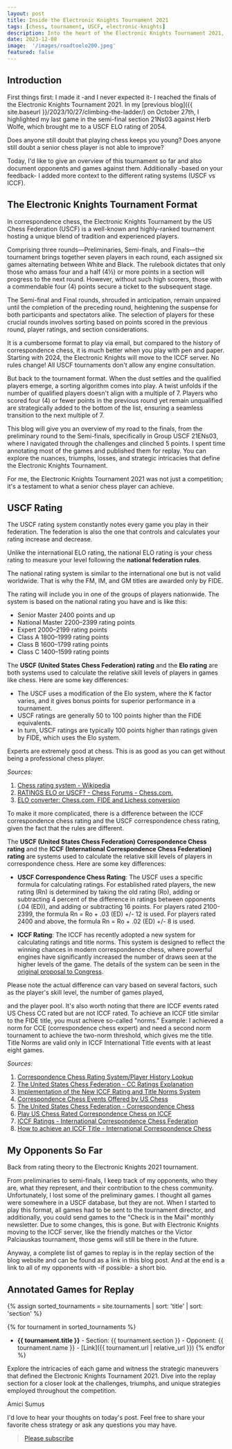 ```yaml
---
layout: post
title: Inside the Electronic Knights Tournament 2021
tags: [chess, tournament, USCF, electronic-knights]
description: Into the heart of the Electronic Knights Tournament 2021, a realm where tradition meets technology, as skilled players engage in a saga of skill, strategy, and the relentless pursuit of excellence on the digital chessboard.
date: 2023-12-08
image:  '/images/roadtoelo200.jpeg'
featured: false
---
```


## Introduction

First things first: I made it -and I never expected it- I reached the finals of the Electronic Knights Tournament 2021. In my [previous blog]({{ site.baseurl }}/2023/10/27/climbing-the-ladder/) on October 27th, I highlighted my last game in the semi-final section 21Ns03 against Herb Wolfe, which brought me to a USCF ELO rating of 2054.

Does anyone still doubt that playing chess keeps you young? Does anyone still doubt a senior chess player is not able to improve?

Today, I'd like to give an overview of this tournament so far and also document opponents and games against them. Additionally -based on your feedback- I added more context to the different rating systems (USCF vs ICCF).

## The Electronic Knights Tournament Format

In correspondence chess, the Electronic Knights Tournament by the US Chess Federation (USCF) is a well-known and highly-ranked tournament hosting a unique blend of tradition and experienced players.

Comprising three rounds—Preliminaries, Semi-finals, and Finals—the tournament brings together seven players in each round, each assigned six games alternating between White and Black. The rulebook dictates that only those who amass four and a half (4½) or more points in a section will progress to the next round. However, without such high scorers, those with a commendable four (4) points secure a ticket to the subsequent stage.

The Semi-final and Final rounds, shrouded in anticipation, remain unpaired until the completion of the preceding round, heightening the suspense for both participants and spectators alike. The selection of players for these crucial rounds involves sorting based on points scored in the previous round, player ratings, and section considerations.

It is a cumbersome format to play via email, but compared to the history of correspondence chess, it is much better when you play with pen and paper. Starting with 2024, the Electronic Knights will move to the ICCF server. No rules change! All USCF tournaments don't allow any engine consultation.

But back to the tournament format. When the dust settles and the qualified players emerge, a sorting algorithm comes into play. A twist unfolds if the number of qualified players doesn't align with a multiple of 7. Players who scored four (4) or fewer points in the previous round yet remain unqualified are strategically added to the bottom of the list, ensuring a seamless transition to the next multiple of 7.

This blog will give you an overview of my road to the finals, from the preliminary round to the Semi-finals, specifically in Group USCF 21ENs03, where I navigated through the challenges and clinched 5 points. I spent time annotating most of the games and published them for replay. You can explore the nuances, triumphs, losses, and strategic intricacies that define the Electronic Knights Tournament.

For me, the Electronic Knights Tournament 2021 was not just a competition; it's a testament to what a senior chess player can achieve.

## USCF Rating

The USCF rating system constantly notes every game you play in their federation. The federation is also the one that controls and calculates your rating increase and decrease.

Unlike the international ELO rating, the national ELO rating is your chess rating to measure your level following the **national federation rules**.

The national rating system is similar to the international one but is not valid worldwide. That is why the FM, IM, and GM titles are awarded only by FIDE.

The rating will include you in one of the groups of players nationwide. The system is based on the national rating you have and is like this:

- Senior Master 2400 points and up
- National Master 2200–2399 rating points
- Expert 2000–2199 rating points
- Class A 1800–1999 rating points
- Class B 1600–1799 rating points
- Class C 1400–1599 rating points

The **USCF (United States Chess Federation) rating** and the **Elo rating** are both systems used to calculate the relative skill levels of players in games like chess. Here are some key differences:

- The USCF uses a modification of the Elo system, where the K factor varies, and it gives bonus points for superior performance in a tournament.
- USCF ratings are generally 50 to 100 points higher than the FIDE equivalents.
- In turn, USCF ratings are typically 100 points higher than ratings given by FIDE, which uses the Elo system.

Experts are extremely good at chess. This is as good as you can get without being a professional chess player.

*Sources:*
1. [Chess rating system - Wikipedia](https://en.wikipedia.org/wiki/Chess_rating_system)
2. [RATINGS ELO or USCF? - Chess Forums - Chess.com.](https://www.chess.com/forum/view/help-support/ratings-elo-or-uscf)
3. [ELO converter: Chess.com, FIDE and Lichess conversion](https://chessgrandmonkey.com/chess-elo-converter/)

To make it more complicated, there is a difference between the ICCF correspondence chess rating and the USCF correspondence chess rating, given the fact that the rules are different.

The **USCF (United States Chess Federation) Correspondence Chess rating** and the **ICCF (International Correspondence Chess Federation) rating** are systems used to calculate the relative skill levels of players in correspondence chess. Here are some key differences:

- **USCF Correspondence Chess Rating**: The USCF uses a specific formula for calculating ratings. For established rated players, the new rating (Rn) is determined by taking the old rating (Ro), adding or subtracting 4 percent of the difference in ratings between opponents (.04 (ED)), and adding or subtracting 16 points. For players rated 2100-2399, the formula Rn = Ro + .03 (ED) +/- 12 is used. For players rated 2400 and above, the formula Rn = Ro + .02 (ED) +/- 8 is used.

- **ICCF Rating**: The ICCF has recently adopted a new system for calculating ratings and title norms. This system is designed to reflect the winning chances in modern correspondence chess, where powerful engines have significantly increased the number of draws seen at the higher levels of the game. The details of the system can be seen in the [original proposal to Congress](https://www.iccf.com/message?message=1597).

Please note the actual difference can vary based on several factors, such as the player's skill level, the number of games played,

 and the player pool. It's also worth noting that there are ICCF events rated US Chess CC rated but are not ICCF rated. To achieve an ICCF title similar to the FIDE title, you must achieve so-called "norms." Example: I achieved a norm for CCE (correspondence chess expert) and need a second norm tournament to achieve the two-norm threshold, which gives me the title. Title Norms are valid only in ICCF International Title events with at least eight games.

*Sources:*
1. [Correspondence Chess Rating System/Player History Lookup](https://new.uschess.org/correspondence-chess/ratings)
2. [The United States Chess Federation - CC Ratings Explanation](https://www.uschess.org/index.php/Correspondence-Chess/CC-Ratings-Explanation.html)
3. [Implementation of the New ICCF Rating and Title Norms System](https://www.iccf.com/message?message=1597)
4. [Correspondence Chess Events Offered by US Chess](https://new.uschess.org/correspondence-chess/events)
5. [The United States Chess Federation - Correspondence Chess](https://www.uschess.org/index.php/Correspondence-Chess/)
6. [Play US Chess Rated Correspondence Chess on ICCF](https://new.uschess.org/news/play-us-chess-rated-correspondence-chess-iccf)
7. [ICCF Ratings - International Correspondence Chess Federation](https://www.iccf.com/ratings)
8. [How to achieve an ICCF Title - International Correspondence Chess](https://www.iccf.com/userfiles/files/How%20to%20achieve%20an%20ICCF%20Title%2001-01-2013.pdf)

## My Opponents So Far

Back from rating theory to the Electronic Knights 2021 tournament.

From preliminaries to semi-finals, I keep track of my opponents, who they are, what they represent, and their contribution to the chess community. Unfortunately, I lost some of the preliminary games. I thought all games were somewhere in a USCF database, but they are not. When I started to play this format, all games had to be sent to the tournament director, and additionally, you could send games to the "Check is in the Mail" monthly newsletter. Due to some changes, this is gone. But with Electronic Knights moving to the ICCF server, like the friendly matches or the Victor Palciauskas tournament, those gems will still be there in the future.

Anyway, a complete list of games to replay is in the replay section of the blog website and can be found as a link in this blog post. And at the end is a link to all of my opponents with -if possible- a short bio.

## Annotated Games for Replay

{% assign sorted_tournaments = site.tournaments | sort: 'title' | sort: 'section' %}

{% for tournament in sorted_tournaments %}
- **{{ tournament.title }}** - Section: {{ tournament.section }} - Opponent: {{ tournament.name }} - [Link]({{ tournament.url | relative_url }})
{% endfor %}

Explore the intricacies of each game and witness the strategic maneuvers that defined the Electronic Knights Tournament 2021. Dive into the replay section for a closer look at the challenges, triumphs, and unique strategies employed throughout the competition.

Amici Sumus

I'd love to hear your thoughts on today's post. Feel free to share your favorite chess strategy or ask any questions you may have.

> [Please subscribe](https://follow.it/senior-chess-improver?leanpub) 

